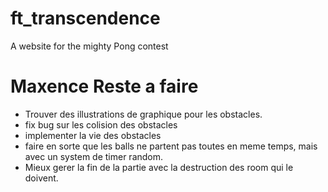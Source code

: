 # ft_transcendence
A website for the mighty Pong contest

# Maxence Reste a faire
- Trouver des illustrations de graphique pour les obstacles. 
- fix bug sur les colision des obstacles
- implementer la vie des obstacles
- faire en sorte que les balls ne partent pas toutes en meme temps, mais avec un system de timer random.
- Mieux gerer la fin de la partie avec la destruction des room qui le doivent. 